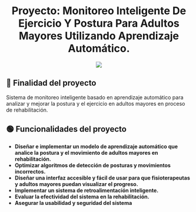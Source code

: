 <h1 align="center">Proyecto: Monitoreo Inteligente De Ejercicio Y Postura Para Adultos Mayores Utilizando Aprendizaje Automático.</h1>

<p align="center">
<img src="https://img.shields.io/badge/STATUS-EN%20DESAROLLO-green">
</p>

## 🎯 Finalidad del proyecto

Sistema de monitoreo inteligente basado en aprendizaje automático para analizar y mejorar la postura y el ejercicio en adultos mayores en proceso de rehabilitación.

## 🟢 Funcionalidades del proyecto

- **Diseñar e implementar un modelo de aprendizaje automático que analice la postura y el movimiento de adultos mayores en rehabilitación.**
- **Optimizar algoritmos de detección de posturas y movimientos incorrectos.**
- **Diseñar una interfaz accesible y fácil de usar para que fisioterapeutas y adultos mayores puedan visualizar el progreso.**
- **Implementar un sistema de retroalimentación inteligente.**
- **Evaluar la efectividad del sistema en la rehabilitación.**
- **Asegurar la usabilidad y seguridad del sistema**
